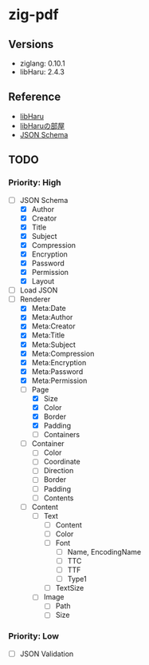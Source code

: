 # zig-pdf

## Versions

* ziglang: 0.10.1
* libHaru: 2.4.3

## Reference

* [libHaru](http://libharu.org/)
* [libHaruの部屋](http://www.t-net.ne.jp/~cyfis/libharu/)  
* [JSON Schema](https://json-schema.org/)

## TODO

### Priority: High

- [ ] JSON Schema
  - [x] Author
  - [x] Creator
  - [x] Title
  - [x] Subject
  - [x] Compression
  - [x] Encryption
  - [x] Password
  - [x] Permission
  - [x] Layout
- [ ] Load JSON
- [ ] Renderer
  - [x] Meta:Date
  - [x] Meta:Author
  - [x] Meta:Creator
  - [x] Meta:Title
  - [x] Meta:Subject
  - [x] Meta:Compression
  - [x] Meta:Encryption
  - [x] Meta:Password
  - [x] Meta:Permission
  - [ ] Page
    - [x] Size
    - [x] Color
    - [x] Border
    - [x] Padding
    - [ ] Containers
  - [ ] Container
    - [ ] Color
    - [ ] Coordinate
    - [ ] Direction
    - [ ] Border
    - [ ] Padding
    - [ ] Contents
  - [ ] Content
    - [ ] Text
      - [ ] Content
      - [ ] Color
      - [ ] Font
        - [ ] Name, EncodingName
        - [ ] TTC
        - [ ] TTF
        - [ ] Type1
      - [ ] TextSize
    - [ ] Image
      - [ ] Path
      - [ ] Size

### Priority: Low

- [ ] JSON Validation

